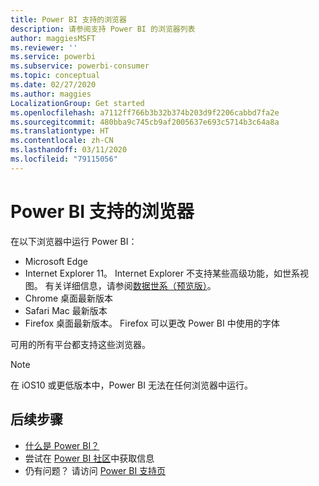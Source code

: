 ```yaml
---
title: Power BI 支持的浏览器
description: 请参阅支持 Power BI 的浏览器列表
author: maggiesMSFT
ms.reviewer: ''
ms.service: powerbi
ms.subservice: powerbi-consumer
ms.topic: conceptual
ms.date: 02/27/2020
ms.author: maggies
LocalizationGroup: Get started
ms.openlocfilehash: a7112ff766b3b32b374b203d9f2206cabbd7fa2e
ms.sourcegitcommit: 480bba9c745cb9af2005637e693c5714b3c64a8a
ms.translationtype: HT
ms.contentlocale: zh-CN
ms.lasthandoff: 03/11/2020
ms.locfileid: "79115056"
---
```

# <a name="supported-browsers-for-power-bi"></a>Power BI 支持的浏览器
在以下浏览器中运行 Power BI：

- Microsoft Edge
- Internet Explorer 11。 Internet Explorer 不支持某些高级功能，如世系视图。 有关详细信息，请参阅[数据世系（预览版）](collaborate-share/service-data-lineage.md)。
- Chrome 桌面最新版本
- Safari Mac 最新版本
- Firefox 桌面最新版本。 Firefox 可以更改 Power BI 中使用的字体 

可用的所有平台都支持这些浏览器。

> [!NOTE]
> 在 iOS10 或更低版本中，Power BI 无法在任何浏览器中运行。

## <a name="next-steps"></a>后续步骤
* [什么是 Power BI？](power-bi-overview.md)
* 尝试在 [Power BI 社区](https://community.powerbi.com/)中获取信息
* 仍有问题？ 请访问 [Power BI 支持页](https://powerbi.microsoft.com/support/)

